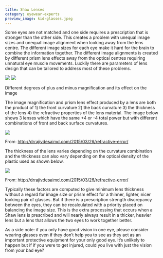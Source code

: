 ```yaml
---
title: Shaw Lenses
category: eyewear-experts
preview_image: kid-glasses.jpeg
---
```


<div class="employee-heading">
</div>

Some eyes are not matched and one side requires a prescription that is stronger than the other side. This creates a problem with unequal image sizes and unequal image alignment when looking away from the lens centre. The different image sizes for each eye make it hard for the brain to combine the information together. The different image alignments is created by different prism lens effects away from the optical centres requiring unnatural eye muscle movements. Luckily there are parameters of lens design that can be tailored to address most of these problems.

![](/uploads/fullsizerender-1.jpg) ![](/uploads/fullsizerender.jpg)

Different degrees of plus and minus magnification and its effect on the image

The image magnification and prism lens effect produced by a lens are both the product of 1) the front curvature 2) the back curvature 3) the thickness of the lens 4) the refractive properties of the lens material. The image below shows 3 lenses which have the same +4 or -4 total power but with different combinations of front and back surface curvatures.

![](/uploads/lens-form.jpg)

From: http://drrajivdesaimd.com/2015/03/26/refractive-error/

The thickness of the lens varies depending on the curvature combination and the thickness can also vary depending on the optical density of the plastic used as shown below.

![](/uploads/refractive-index-and-lens-thickness.jpg)

From: http://drrajivdesaimd.com/2015/03/26/refractive-error/

Typically these factors are computed to give minimum lens thickness without a regard for image size or prism effect for a thinner, lighter, nicer looking pair of glasses. But if there is a prescription strength discrepancy between the eyes, they can be recalculated with a priority placed on balancing the image size. This is the extra processing that occurs when a Shaw lens is prescribed and will nearly always result in a thicker, heavier lens but a lens that allows the two eyes to work together better.

As a side note: if you only have good vision in one eye, please consider wearing glasses even if they don’t help you to see as they act as an important protective equipment for your only good eye. It’s unlikely to happen but if if you were to get injured, could you live with just the vision from your bad eye?
